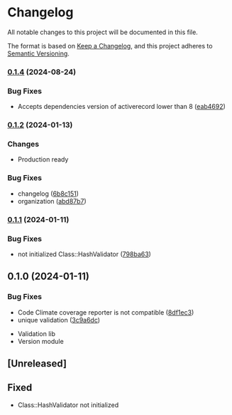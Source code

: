 # Changelog

All notable changes to this project will be documented in this file.

The format is based on [Keep a Changelog](https://keepachangelog.com/en/1.0.0/),
and this project adheres to [Semantic Versioning](https://semver.org/spec/v2.0.0.html).

### [0.1.4](https://www.github.com/flecto-io/hashy-validator/compare/v0.1.3...v0.1.4) (2024-08-24)


### Bug Fixes

* Accepts dependencies version of activerecord lower than 8 ([eab4692](https://www.github.com/flecto-io/hashy-validator/commit/eab46925196ada0db0c408037cdf90b9ce4dacca))

### [0.1.2](https://www.github.com/flecto-io/hashy-validator/compare/v0.1.2...v0.1.3) (2024-01-13)

### Changes

* Production ready

### Bug Fixes

* changelog ([6b8c151](https://www.github.com/flecto-io/hashy-validator/commit/6b8c15105bd085dafa6358f27f780ad4826a42e7))
* organization ([abd87b7](https://www.github.com/flecto-io/hashy-validator/commit/abd87b7a04d092b87f0d400ac087261bfc4bd07e))

### [0.1.1](https://www.github.com/flecto-io/hashy-validator/compare/v0.1.0...v0.1.1) (2024-01-11)

### Bug Fixes

* not initialized Class::HashValidator ([798ba63](https://www.github.com/flecto-io/hashy-validator/commit/798ba637885a4c9863351506b10d689a5f1c8a60))

## 0.1.0 (2024-01-11)


### Bug Fixes

* Code Climate coverage reporter is not compatible ([8df1ec3](https://www.github.com/flecto-io/hashy-validator/commit/8df1ec308a940a8f84e01456e1f9d0851c15035b))
* unique validation ([3c9a6dc](https://www.github.com/flecto-io/hashy-validator/commit/3c9a6dcc02d43cfb81103a52b3632d0d51c0329e))
- Validation lib
- Version module

## [Unreleased]

## Fixed

- Class::HashValidator not initialized
